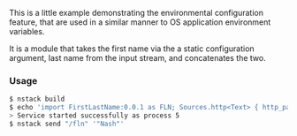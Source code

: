 This is a little example demonstrating the environmental configuration feature,
 that are used in a similar manner to OS application environment variables.

It is a module that takes the first name via the a static configuration
argument, last name from the input stream, and concatenates the two.

### Usage

```bash
$ nstack build
$ echo 'import FirstLastName:0.0.1 as FLN; Sources.http<Text> { http_path = "/fln" } | FLN.full_name { first_name = "John" } | Sinks.log<Text>' | nstack notebook
> Service started successfully as process 5
$ nstack send "/fln" '"Nash"'
```

